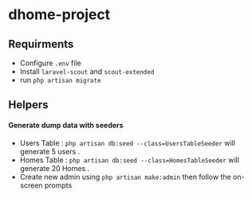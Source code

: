# dhome-project

## Requirments

- Configure `.env` file
- Install `laravel-scout` and `scout-extended`
- run `php artisan migrate`



## Helpers

#### Generate dump data with seeders

- Users Table : `php artisan db:seed --class=UsersTableSeeder` will generate 5 users .
- Homes Table : `php artisan db:seed --class=HomesTableSeeder` will generate 20 Homes .
- Create new admin using `php artisan make:admin` then follow the on-screen prompts